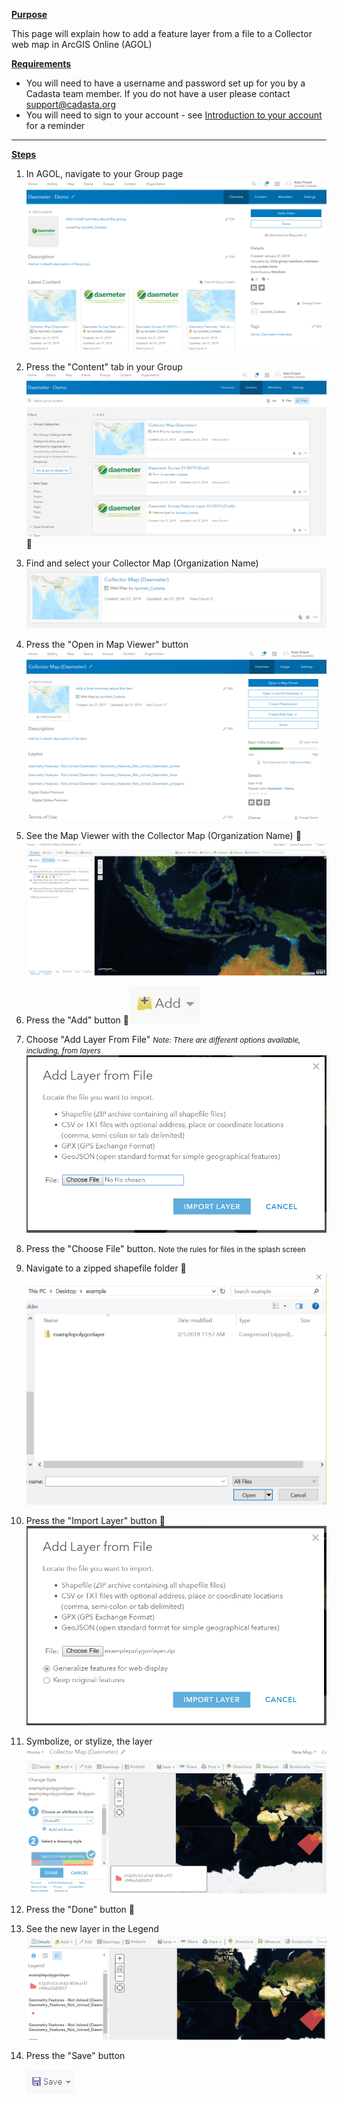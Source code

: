 <u>**Purpose**</u>

This page will explain how to add a feature layer from a file to a Collector web map in ArcGIS Online (AGOL)

<u>**Requirements**</u>

* You will need to have a username and password set up for you by a Cadasta team member. If you do not have a user please contact support@cadasta.org
* You will need to sign to your account - see [Introduction to your account](intro_to_account/index.md) for a reminder

-----

<u>**Steps**</u>


1. In AGOL, navigate to your Group page
   ![](../add_fl_to_collector_map/imgs/image6.png)

1. Press the "Content" tab in your Group
![](../add_fl_to_collector_map/imgs/image3.png)

1. Find and select your Collector Map (Organization Name)
![](../add_fl_to_collector_map/imgs/image4.png)

1. Press the "Open in Map Viewer" button
![](../add_fl_to_collector_map/imgs/image11.png)

1. See the Map Viewer with the Collector Map (Organization Name)
![](../add_fl_to_collector_map/imgs/image2.png)

1. Press the "Add" button
![](../add_fl_to_collector_map/imgs/image9.png)

1. Choose "Add Layer From File"
   <small>*Note: There are different options available, including, from layers*</small>
![](../add_fl_to_collector_map/imgs/image12.png)

1. Press the "Choose File" button.
    <small>Note the rules for files in the splash screen</small>
1. Navigate to a zipped shapefile folder 
![](../add_fl_to_collector_map/imgs/image5.png)
1. Press the "Import Layer" button
![](../add_fl_to_collector_map/imgs/image10.png)

1. Symbolize, or stylize, the layer 
![](../add_fl_to_collector_map/imgs/image7.png)
1. Press the "Done" button

1. See the new layer in the Legend
![](../add_fl_to_collector_map/imgs/image1.png)
1. Press the "Save" button
   
   ![](../add_fl_to_collector_map/imgs/image8.png)

